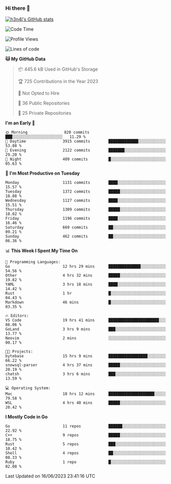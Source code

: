 ### Hi there 👋

[![h3n4l's GitHub stats](https://github-readme-stats.vercel.app/api?username=h3n4l&count_private=true&show_icons=true&theme=radical)](https://github.com/h3n4l/github-readme-stats)

<!--START_SECTION:waka-->
![Code Time](http://img.shields.io/badge/Code%20Time-1%2C324%20hrs%2039%20mins-blue)

![Profile Views](http://img.shields.io/badge/Profile%20Views-0-blue)

![Lines of code](https://img.shields.io/badge/From%20Hello%20World%20I%27ve%20Written-3.2%20million%20lines%20of%20code-blue)

**🐱 My GitHub Data** 

> 📦 445.6 kB Used in GitHub's Storage 
 > 
> 🏆 725 Contributions in the Year 2023
 > 
> 🚫 Not Opted to Hire
 > 
> 📜 36 Public Repositories 
 > 
> 🔑 25 Private Repositories 
 > 
**I'm an Early 🐤** 

```text
🌞 Morning                820 commits         ███░░░░░░░░░░░░░░░░░░░░░░   11.29 % 
🌆 Daytime                3915 commits        █████████████░░░░░░░░░░░░   53.88 % 
🌃 Evening                2122 commits        ███████░░░░░░░░░░░░░░░░░░   29.20 % 
🌙 Night                  409 commits         █░░░░░░░░░░░░░░░░░░░░░░░░   05.63 % 
```
📅 **I'm Most Productive on Tuesday** 

```text
Monday                   1131 commits        ████░░░░░░░░░░░░░░░░░░░░░   15.57 % 
Tuesday                  1372 commits        █████░░░░░░░░░░░░░░░░░░░░   18.88 % 
Wednesday                1127 commits        ████░░░░░░░░░░░░░░░░░░░░░   15.51 % 
Thursday                 1309 commits        █████░░░░░░░░░░░░░░░░░░░░   18.02 % 
Friday                   1196 commits        ████░░░░░░░░░░░░░░░░░░░░░   16.46 % 
Saturday                 669 commits         ██░░░░░░░░░░░░░░░░░░░░░░░   09.21 % 
Sunday                   462 commits         ██░░░░░░░░░░░░░░░░░░░░░░░   06.36 % 
```


📊 **This Week I Spent My Time On** 

```text
💬 Programming Languages: 
Go                       12 hrs 29 mins      ██████████████░░░░░░░░░░░   54.56 % 
Other                    4 hrs 32 mins       █████░░░░░░░░░░░░░░░░░░░░   19.82 % 
YAML                     3 hrs 18 mins       ████░░░░░░░░░░░░░░░░░░░░░   14.42 % 
Rust                     1 hr                █░░░░░░░░░░░░░░░░░░░░░░░░   04.43 % 
Markdown                 46 mins             █░░░░░░░░░░░░░░░░░░░░░░░░   03.35 % 

🔥 Editors: 
VS Code                  19 hrs 41 mins      ██████████████████████░░░   86.06 % 
GoLand                   3 hrs 9 mins        ███░░░░░░░░░░░░░░░░░░░░░░   13.77 % 
Neovim                   2 mins              ░░░░░░░░░░░░░░░░░░░░░░░░░   00.17 % 

🐱‍💻 Projects: 
bytebase                 15 hrs 9 mins       █████████████████░░░░░░░░   66.22 % 
snowsql-parser           4 hrs 37 mins       █████░░░░░░░░░░░░░░░░░░░░   20.19 % 
chatsh                   3 hrs 6 mins        ███░░░░░░░░░░░░░░░░░░░░░░   13.59 % 

💻 Operating System: 
Mac                      18 hrs 12 mins      ████████████████████░░░░░   79.58 % 
WSL                      4 hrs 40 mins       █████░░░░░░░░░░░░░░░░░░░░   20.42 % 
```

**I Mostly Code in Go** 

```text
Go                       11 repos            ██████░░░░░░░░░░░░░░░░░░░   22.92 % 
C++                      9 repos             █████░░░░░░░░░░░░░░░░░░░░   18.75 % 
Rust                     5 repos             ███░░░░░░░░░░░░░░░░░░░░░░   10.42 % 
Shell                    4 repos             ██░░░░░░░░░░░░░░░░░░░░░░░   08.33 % 
Ruby                     1 repo              █░░░░░░░░░░░░░░░░░░░░░░░░   02.08 % 
```




 Last Updated on 16/06/2023 23:41:16 UTC
<!--END_SECTION:waka-->

